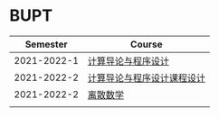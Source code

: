 # BUPT



| Semester    | Course                                                       |
| ----------- | ------------------------------------------------------------ |
| 2021-2022-1 | [计算导论与程序设计](https://github.com/Aliaxy/BUPT/tree/main/计算导论与程序设计) |
| 2021-2022-2 | [计算导论与程序设计课程设计](https://github.com/Aliaxy/BUPT/tree/main/计算导论与程序设计课程设计) |
| 2021-2022-2 | [离散数学](https://github.com/Aliaxy/BUPT/tree/main/离散数学) |
|             |                                                              |
